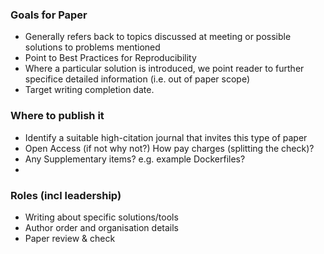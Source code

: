 ### Goals for Paper

* Generally refers back to topics discussed at meeting or possible solutions to problems mentioned
* Point to Best Practices for Reproducibility
* Where a particular solution is introduced, we point reader to further specifice detailed information (i.e. out of paper scope)
* Target writing completion date.

### Where to publish it
* Identify a suitable high-citation journal that invites this type of paper
* Open Access (if not why not?) How pay charges (splitting the check)?
* Any Supplementary items? e.g. example Dockerfiles?
* 

### Roles (incl leadership)
* Writing about specific solutions/tools
* Author order and organisation details
* Paper review & check
